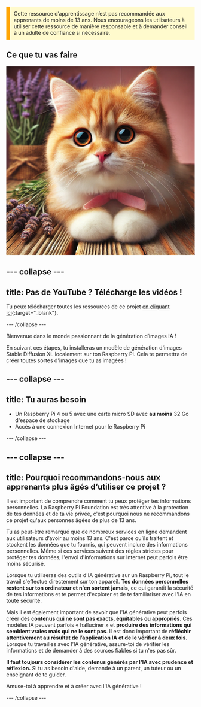 <p style='border-left: solid; border-width:10px; border-color: #FFA500; background-color: #FFFACD; padding: 10px;'>
Cette ressource d’apprentissage n’est pas recommandée aux apprenants de moins de 13 ans. Nous encourageons les utilisateurs à utiliser cette ressource de manière responsable et à demander conseil à un adulte de confiance si nécessaire.
</p>

## Ce que tu vas faire

![L'image montre un gros plan d'un chaton au pelage soyeux orange et blanc avec de grands yeux expressifs et un nez rose. Le chaton est posé sur une surface en bois, les pattes repliées en dessous, et porte un nœud rose autour du cou. Derrière le chaton, il y a des brins de lavande dans un paquet rustique enveloppé de toile de jute, ajoutant un arrière-plan doux et naturel à la scène. L'éclairage est chaleureux, mettant en valeur la douce fourrure du chaton et créant une atmosphère douillette et sereine.](images/cat.jpg)

--- collapse ---
---
title: Pas de YouTube ? Télécharge les vidéos !
---

Tu peux télécharger toutes les ressources de ce projet [en cliquant ici](https://rpf.io/p/fr-FR/ai-images-on-pi-go){:target="_blank"}.

--- /collapse ---

Bienvenue dans le monde passionnant de la génération d’images IA !

En suivant ces étapes, tu installeras un modèle de génération d'images Stable Diffusion XL localement sur ton Raspberry Pi. Cela te permettra de créer toutes sortes d'images que tu as imagées !

--- collapse ---
---
title: Tu auras besoin
---

- Un Raspberry Pi 4 ou 5 avec une carte micro SD avec **au moins** 32 Go d'espace de stockage
- Accès à une connexion Internet pour le Raspberry Pi

--- /collapse ---

--- collapse ---
---
title: Pourquoi recommandons-nous aux apprenants plus âgés d’utiliser ce projet ?
---

Il est important de comprendre comment tu peux protéger tes informations personnelles. La Raspberry Pi Foundation est très attentive à la protection de tes données et de ta vie privée, c'est pourquoi nous ne recommandons ce projet qu'aux personnes âgées de plus de 13 ans.

Tu as peut-être remarqué que de nombreux services en ligne demandent aux utilisateurs d’avoir au moins 13 ans. C'est parce qu’ils traitent et stockent les données que tu fournis, qui peuvent inclure des informations personnelles. Même si ces services suivent des règles strictes pour protéger tes données, l'envoi d'informations sur Internet peut parfois être moins sécurisé.

Lorsque tu utiliseras des outils d'IA générative sur un Raspberry Pi, tout le travail s'effectue directement sur ton appareil. **Tes données personnelles restent sur ton ordinateur et n'en sortent jamais**, ce qui garantit la sécurité de tes informations et te permet d'explorer et de te familiariser avec l'IA en toute sécurité.

Mais il est également important de savoir que l'IA générative peut parfois créer des **contenus qui ne sont pas exacts, équitables ou appropriés**. Ces modèles IA peuvent parfois « halluciner » et **produire des informations qui semblent vraies mais qui ne le sont pas**. Il est donc important de **réfléchir attentivement au résultat de l’application IA et de le vérifier à deux fois**. Lorsque tu travailles avec l’IA générative, assure-toi de vérifier les informations et de demander à des sources fiables si tu n'es pas sûr.

**Il faut toujours considérer les contenus générés par l'IA avec prudence et réflexion.** Si tu as besoin d'aide, demande à un parent, un tuteur ou un enseignant de te guider.

Amuse-toi à apprendre et à créer avec l'IA générative !

--- /collapse ---
